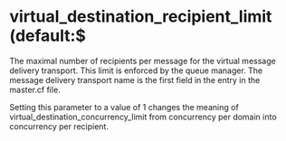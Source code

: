 # virtual_destination_recipient_limit (default:$ 

 The maximal number of recipients per message for the virtual
message delivery transport. This limit is enforced by the queue
manager. The message delivery transport name is the first field in
the entry in the master.cf file.  

 Setting this parameter to a value of 1 changes the meaning of
virtual_destination_concurrency_limit from concurrency per domain
into concurrency per recipient.  


